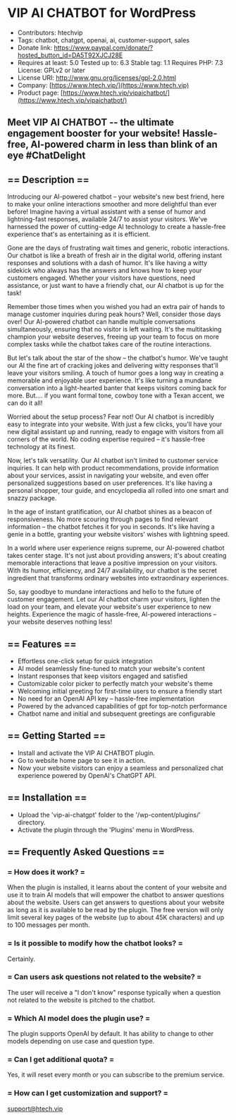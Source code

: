 # VIP AI CHATBOT for WordPress 

- Contributors: htechvip
- Tags: chatbot, chatgpt, openai, ai, customer-support, sales
- Donate link: https://www.paypal.com/donate/?hosted_button_id=DA5T92XJCJ28E
- Requires at least: 5.0 Tested up to: 6.3 Stable tag: 1.1 Requires PHP: 7.3 License: GPLv2 or later
- License URI: http://www.gnu.org/licenses/gpl-2.0.html
- Company: [https://www.htech.vip/](https://www.htech.vip)
- Product page: [https://www.htech.vip/vipaichatbot/](https://www.htech.vip/vipaichatbot/)

## Meet VIP AI CHATBOT -- the ultimate engagement booster for your website! Hassle-free, AI-powered charm in less than blink of an eye #ChatDelight

## == Description ==

Introducing our AI-powered chatbot – your website's new best friend, here to make your online interactions smoother and more delightful than ever before! Imagine having a virtual assistant with a sense of humor and lightning-fast responses, available 24/7 to assist your visitors. We've harnessed the power of cutting-edge AI technology to create a hassle-free experience that's as entertaining as it is efficient.

Gone are the days of frustrating wait times and generic, robotic interactions. Our chatbot is like a breath of fresh air in the digital world, offering instant responses and solutions with a dash of humor. It's like having a witty sidekick who always has the answers and knows how to keep your customers engaged. Whether your visitors have questions, need assistance, or just want to have a friendly chat, our AI chatbot is up for the task!

Remember those times when you wished you had an extra pair of hands to manage customer inquiries during peak hours? Well, consider those days over! Our AI-powered chatbot can handle multiple conversations simultaneously, ensuring that no visitor is left waiting. It's the multitasking champion your website deserves, freeing up your team to focus on more complex tasks while the chatbot takes care of the routine interactions.

But let's talk about the star of the show – the chatbot's humor. We've taught our AI the fine art of cracking jokes and delivering witty responses that'll leave your visitors smiling. A touch of humor goes a long way in creating a memorable and enjoyable user experience. It's like turning a mundane conversation into a light-hearted banter that keeps visitors coming back for more. But.... if you want formal tone, cowboy tone with a Texan accent, we can do it all!

Worried about the setup process? Fear not! Our AI chatbot is incredibly easy to integrate into your website. With just a few clicks, you'll have your new digital assistant up and running, ready to engage with visitors from all corners of the world. No coding expertise required – it's hassle-free technology at its finest.

Now, let's talk versatility. Our AI chatbot isn't limited to customer service inquiries. It can help with product recommendations, provide information about your services, assist in navigating your website, and even offer personalized suggestions based on user preferences. It's like having a personal shopper, tour guide, and encyclopedia all rolled into one smart and snazzy package.

In the age of instant gratification, our AI chatbot shines as a beacon of responsiveness. No more scouring through pages to find relevant information – the chatbot fetches it for you in seconds. It's like having a genie in a bottle, granting your website visitors' wishes with lightning speed.

In a world where user experience reigns supreme, our AI-powered chatbot takes center stage. It's not just about providing answers; it's about creating memorable interactions that leave a positive impression on your visitors. With its humor, efficiency, and 24/7 availability, our chatbot is the secret ingredient that transforms ordinary websites into extraordinary experiences.

So, say goodbye to mundane interactions and hello to the future of customer engagement. Let our AI chatbot charm your visitors, lighten the load on your team, and elevate your website's user experience to new heights. Experience the magic of hassle-free, AI-powered interactions – your website deserves nothing less!

## == Features ==

- Effortless one-click setup for quick integration
- AI model seamlessly fine-tuned to match your website's content
- Instant responses that keep visitors engaged and satisfied
- Customizable color picker to perfectly match your website's theme
- Welcoming initial greeting for first-time users to ensure a friendly start
- No need for an OpenAI API key – hassle-free implementation
- Powered by the advanced capabilities of gpt for top-notch performance
- Chatbot name and initial and subsequent greetings are configurable

## == Getting Started ==

- Install and activate the VIP AI CHATBOT plugin.
- Go to website home page to see it in action.
- Now your website visitors can enjoy a seamless and personalized chat experience powered by OpenAI's ChatGPT API.

## == Installation ==

- Upload the 'vip-ai-chatgpt' folder to the '/wp-content/plugins/' directory.
- Activate the plugin through the 'Plugins' menu in WordPress.

## == Frequently Asked Questions ==

### = How does it work? =

When the plugin is installed, it learns about the content of your website and use it to train AI models that will empower the chatbot to answer questions about the website. Users can get answers to questions about your website as long as it is available to be read by the plugin. The free version will only limit several key pages of the website (up to about 45K characters) and up to 100 messages per month.

### = Is it possible to modify how the chatbot looks? =

Certainly.

### = Can users ask questions not related to the website? =

The user will receive a "I don't know" response typically when a question not related to the website is pitched to the chatbot.

### = Which AI model does the plugin use? =

The plugin supports OpenAI by default. It has ability to change to other models depending on use case and question type.

### = Can I get additional quota? =

Yes, it will reset every month or you can subscribe to the premium service.

### = How can I get customization and support? =

support@htech.vip
